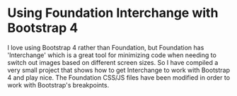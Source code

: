 # Using Foundation Interchange with Bootstrap 4

I love using Bootstrap 4 rather than Foundation, but Foundation has 'Interchange' which is a great tool for minimizing code when needing to switch out images based on different screen sizes. So I have compiled a very small project that shows how to get Interchange to work with Bootstrap 4 and play nice. The Foundation CSS/JS files have been modified in order to work with Bootstrap's breakpoints.

